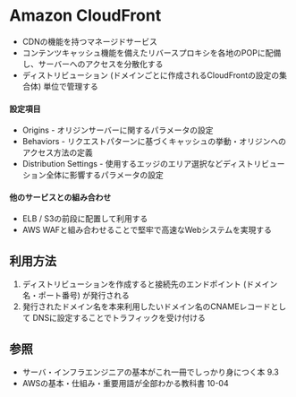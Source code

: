 # Amazon CloudFront
- CDNの機能を持つマネージドサービス
- コンテンツキャッシュ機能を備えたリバースプロキシを各地のPOPに配備し、サーバーへのアクセスを分散化する
- ディストリビューション (ドメインごとに作成されるCloudFrontの設定の集合体) 単位で管理する

#### 設定項目
- Origins - オリジンサーバーに関するパラメータの設定
- Behaviors - リクエストパターンに基づくキャッシュの挙動・オリジンへのアクセス方法の定義
- Distribution Settings - 使用するエッジのエリア選択などディストリビューション全体に影響するパラメータの設定

#### 他のサービスとの組み合わせ
- ELB / S3の前段に配置して利用する
- AWS WAFと組み合わせることで堅牢で高速なWebシステムを実現する

## 利用方法
1. ディストリビューションを作成すると接続先のエンドポイント (ドメイン名・ポート番号) が発行される
2. 発行されたドメイン名を本来利用したいドメイン名のCNAMEレコードとして
   DNSに設定することでトラフィックを受け付ける

## 参照
- サーバ・インフラエンジニアの基本がこれ一冊でしっかり身につく本 9.3
- AWSの基本・仕組み・重要用語が全部わかる教科書 10-04
